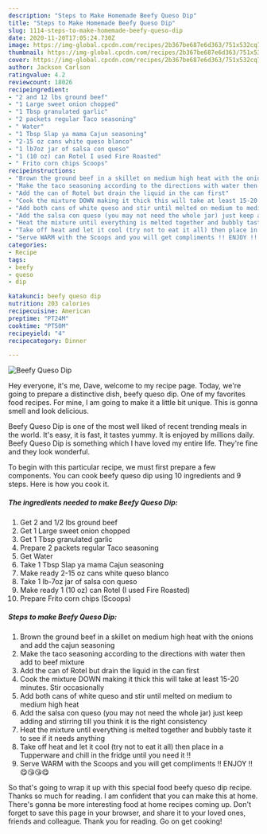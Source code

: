 ```yaml
---
description: "Steps to Make Homemade Beefy Queso Dip"
title: "Steps to Make Homemade Beefy Queso Dip"
slug: 1114-steps-to-make-homemade-beefy-queso-dip
date: 2020-11-20T17:05:24.730Z
image: https://img-global.cpcdn.com/recipes/2b367be687e6d363/751x532cq70/beefy-queso-dip-recipe-main-photo.jpg
thumbnail: https://img-global.cpcdn.com/recipes/2b367be687e6d363/751x532cq70/beefy-queso-dip-recipe-main-photo.jpg
cover: https://img-global.cpcdn.com/recipes/2b367be687e6d363/751x532cq70/beefy-queso-dip-recipe-main-photo.jpg
author: Jackson Carlson
ratingvalue: 4.2
reviewcount: 18026
recipeingredient:
- "2 and 12 lbs ground beef"
- "1 Large sweet onion chopped"
- "1 Tbsp granulated garlic"
- "2 packets regular Taco seasoning"
- " Water"
- "1 Tbsp Slap ya mama Cajun seasoning"
- "2-15 oz cans white queso blanco"
- "1 lb7oz jar of salsa con queso"
- "1 (10 oz) can Rotel I used Fire Roasted"
- " Frito corn chips Scoops"
recipeinstructions:
- "Brown the ground beef in a skillet on medium high heat with the onions and add the cajun seasoning"
- "Make the taco seasoning according to the directions with water then add to beef mixture"
- "Add the can of Rotel but drain the liquid in the can first"
- "Cook the mixture DOWN making it thick this will take at least 15-20 minutes. Stir occasionally"
- "Add both cans of white queso and stir until melted on medium to medium high heat"
- "Add the salsa con queso (you may not need the whole jar) just keep adding and stirring till you think it is the right consistency"
- "Heat the mixture until everything is melted together and bubbly taste it to see if it needs anything"
- "Take off heat and let it cool (try not to eat it all) then place in a Tupperware and chill in the fridge until you need it !!"
- "Serve WARM with the Scoops and you will get compliments !! ENJOY !! 😋😘😘😋"
categories:
- Recipe
tags:
- beefy
- queso
- dip

katakunci: beefy queso dip 
nutrition: 203 calories
recipecuisine: American
preptime: "PT24M"
cooktime: "PT50M"
recipeyield: "4"
recipecategory: Dinner

---
```



![Beefy Queso Dip](https://img-global.cpcdn.com/recipes/2b367be687e6d363/751x532cq70/beefy-queso-dip-recipe-main-photo.jpg)

Hey everyone, it's me, Dave, welcome to my recipe page. Today, we're going to prepare a distinctive dish, beefy queso dip. One of my favorites food recipes. For mine, I am going to make it a little bit unique. This is gonna smell and look delicious.

Beefy Queso Dip is one of the most well liked of recent trending meals in the world. It's easy, it is fast, it tastes yummy. It is enjoyed by millions daily. Beefy Queso Dip is something which I have loved my entire life. They're fine and they look wonderful.




To begin with this particular recipe, we must first prepare a few components. You can cook beefy queso dip using 10 ingredients and 9 steps. Here is how you cook it.

<!--inarticleads1-->

##### The ingredients needed to make Beefy Queso Dip:

1. Get 2 and 1/2 lbs ground beef
1. Get 1 Large sweet onion chopped
1. Get 1 Tbsp granulated garlic
1. Prepare 2 packets regular Taco seasoning
1. Get  Water
1. Take 1 Tbsp Slap ya mama Cajun seasoning
1. Make ready 2-15 oz cans white queso blanco
1. Take 1 lb-7oz jar of salsa con queso
1. Make ready 1 (10 oz) can Rotel (I used Fire Roasted)
1. Prepare  Frito corn chips (Scoops)




<!--inarticleads2-->

##### Steps to make Beefy Queso Dip:

1. Brown the ground beef in a skillet on medium high heat with the onions and add the cajun seasoning
1. Make the taco seasoning according to the directions with water then add to beef mixture
1. Add the can of Rotel but drain the liquid in the can first
1. Cook the mixture DOWN making it thick this will take at least 15-20 minutes. Stir occasionally
1. Add both cans of white queso and stir until melted on medium to medium high heat
1. Add the salsa con queso (you may not need the whole jar) just keep adding and stirring till you think it is the right consistency
1. Heat the mixture until everything is melted together and bubbly taste it to see if it needs anything
1. Take off heat and let it cool (try not to eat it all) then place in a Tupperware and chill in the fridge until you need it !!
1. Serve WARM with the Scoops and you will get compliments !! ENJOY !! 😋😘😘😋




So that's going to wrap it up with this special food beefy queso dip recipe. Thanks so much for reading. I am confident that you can make this at home. There's gonna be more interesting food at home recipes coming up. Don't forget to save this page in your browser, and share it to your loved ones, friends and colleague. Thank you for reading. Go on get cooking!
